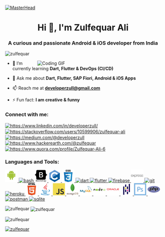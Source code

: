 [![MasterHead](https://www.doditsolutions.com/wp-content/uploads/doditdolutions-Android-ios-app-development-banner.png)](https://www.linkedin.com/in/developerzull/ "Android and iOS App Development")
<h1 align="center">Hi 👋, I'm Zulfequar Ali</h1>
<h3 align="center">A curious and passionate Android & iOS developer from India</h3>

<p align="left"> <img src="https://komarev.com/ghpvc/?username=zulfequar&label=Profile%20views&color=0e75b6&style=flat" alt="zulfequar" /> </p>

<a href="https://www.linkedin.com/in/developerzull/" target="_blank"><img align="right" alt="Coding GIF" width="400" src="https://media.giphy.com/media/qgQUggAC3Pfv687qPC/giphy.gif" /></a>


<!-- - 🔭 I’m currently working on [DropMe](www.myprojects.link/dropme) -->

- 🌱 I’m currently learning **Dart, Flutter & DevOps (CI/CD)**

<!-- - 👯 I’m looking to collaborate on [Meesho](www.myprojects.link/meesho) -->

<!-- - 🤝 I’m looking for help with [DropMe](www.myprojects.link/dropme) -->

<!-- - 👨‍💻 All of my projects are available at [www.myprojects.link](www.myprojects.link) -->

<!-- - 📝 I regularly write articles on [www.blogger.com](www.blogger.com) -->

- 💬 Ask me about **Dart, Flutter, SAP Fiori, Android & iOS Apps**

- 📫 Reach me at **developerzull@gmail.com**

<!-- - 📄 Know about my experiences [www.linkedin.com](www.linkedin.com) -->

- ⚡ Fun fact: **I am creative & funny**

<!-- ### Blogs posts -->
<!-- BLOG-POST-LIST:START -->
<!-- BLOG-POST-LIST:END -->

<h3 align="left">Connect with me:</h3>
<p align="left">
<a href="https://www.linkedin.com/in/developerzull/" target="blank"><img align="center" src="https://raw.githubusercontent.com/rahuldkjain/github-profile-readme-generator/master/src/images/icons/Social/linked-in-alt.svg" alt="https://www.linkedin.com/in/developerzull/" height="30" width="40" /></a>
<a href="https://stackoverflow.com/users/10599906/zulfequar-ali" target="blank"><img align="center" src="https://raw.githubusercontent.com/rahuldkjain/github-profile-readme-generator/master/src/images/icons/Social/stack-overflow.svg" alt="https://stackoverflow.com/users/10599906/zulfequar-ali" height="30" width="40" /></a>
<!-- <a href="https://fb.com/facebook.in/zulfequar" target="blank"><img align="center" src="https://raw.githubusercontent.com/rahuldkjain/github-profile-readme-generator/master/src/images/icons/Social/facebook.svg" alt="facebook.in/zulfequar" height="30" width="40" /></a>
<a href="https://instagram.com/intagram.com/zulfequar" target="blank"><img align="center" src="https://raw.githubusercontent.com/rahuldkjain/github-profile-readme-generator/master/src/images/icons/Social/instagram.svg" alt="intagram.com/zulfequar" height="30" width="40" /></a>
<a href="https://www.behance.net/behance.com/zulfequar" target="blank"><img align="center" src="https://raw.githubusercontent.com/rahuldkjain/github-profile-readme-generator/master/src/images/icons/Social/behance.svg" alt="behance.com/zulfequar" height="30" width="40" /></a> -->
<a href="https://medium.com/@developerzull" target="blank"><img align="center" src="https://raw.githubusercontent.com/rahuldkjain/github-profile-readme-generator/master/src/images/icons/Social/medium.svg" alt="https://medium.com/@developerzull" height="30" width="40" /></a>
<a href="https://www.hackerearth.com/@zulfequar" target="blank"><img align="center" src="https://raw.githubusercontent.com/rahuldkjain/github-profile-readme-generator/master/src/images/icons/Social/hackerearth.svg" alt="https://www.hackerearth.com/@zulfequar" height="30" width="40" /></a>
<a href="https://www.quora.com/profile/Zulfequar-Ali-6" target="_blank"><img align="center" src="https://www.logo.wine/a/logo/Quora/Quora-Logo.wine.svg" alt="https://www.quora.com/profile/Zulfequar-Ali-6" height="50" width="100" /></a>
</p>


<h3 align="left">Languages and Tools:</h3>
<p align="left">
  <a href="https://developer.android.com" target="_blank" rel="noreferrer"> <img src="https://raw.githubusercontent.com/devicons/devicon/master/icons/android/android-original-wordmark.svg" alt="android" width="40" height="40"/> </a> <a href="https://www.gnu.org/software/bash/" target="_blank" rel="noreferrer"> <img src="https://www.vectorlogo.zone/logos/gnu_bash/gnu_bash-icon.svg" alt="bash" width="40" height="40"/> </a> <a href="https://getbootstrap.com" target="_blank" rel="noreferrer"> <img src="https://raw.githubusercontent.com/devicons/devicon/master/icons/bootstrap/bootstrap-plain-wordmark.svg" alt="bootstrap" width="40" height="40"/> </a> <a href="https://www.cprogramming.com/" target="_blank" rel="noreferrer"> <img src="https://raw.githubusercontent.com/devicons/devicon/master/icons/c/c-original.svg" alt="c" width="40" height="40"/> </a> <a href="https://www.w3schools.com/css/" target="_blank" rel="noreferrer"> <img src="https://raw.githubusercontent.com/devicons/devicon/master/icons/css3/css3-original-wordmark.svg" alt="css3" width="40" height="40"/> </a> <a href="https://dart.dev" target="_blank" rel="noreferrer"> <img src="https://www.vectorlogo.zone/logos/dartlang/dartlang-icon.svg" alt="dart" width="40" height="40"/> </a> <a href="https://flutter.dev" target="_blank" rel="noreferrer"> <img src="https://www.vectorlogo.zone/logos/flutterio/flutterio-icon.svg" alt="flutter" width="40" height="40"/> </a> <a href="https://firebase.google.com/" target="_blank" rel="noreferrer"> <img src="https://www.vectorlogo.zone/logos/firebase/firebase-icon.svg" alt="firebase" width="40" height="40"/> </a> <a href="https://expressjs.com" target="_blank" rel="noreferrer"> <img src="https://raw.githubusercontent.com/devicons/devicon/master/icons/express/express-original-wordmark.svg" alt="express" width="40" height="40"/> </a> <a href="https://git-scm.com/" target="_blank" rel="noreferrer"> <img src="https://www.vectorlogo.zone/logos/git-scm/git-scm-icon.svg" alt="git" width="40" height="40"/> </a> <a href="https://heroku.com" target="_blank" rel="noreferrer"> <img src="https://www.vectorlogo.zone/logos/heroku/heroku-icon.svg" alt="heroku" width="40" height="40"/> </a> <a href="https://www.w3.org/html/" target="_blank" rel="noreferrer"> <img src="https://raw.githubusercontent.com/devicons/devicon/master/icons/html5/html5-original-wordmark.svg" alt="html5" width="40" height="40"/> </a> <a href="https://www.java.com" target="_blank" rel="noreferrer"> <img src="https://raw.githubusercontent.com/devicons/devicon/master/icons/java/java-original.svg" alt="java" width="40" height="40"/> </a> <a href="https://developer.mozilla.org/en-US/docs/Web/JavaScript" target="_blank" rel="noreferrer"> <img src="https://raw.githubusercontent.com/devicons/devicon/master/icons/javascript/javascript-original.svg" alt="javascript" width="40" height="40"/> </a> <a href="https://www.mongodb.com/" target="_blank" rel="noreferrer"> <img src="https://raw.githubusercontent.com/devicons/devicon/master/icons/mongodb/mongodb-original-wordmark.svg" alt="mongodb" width="40" height="40"/> </a> <a href="https://www.mysql.com/" target="_blank" rel="noreferrer"> <img src="https://raw.githubusercontent.com/devicons/devicon/master/icons/mysql/mysql-original-wordmark.svg" alt="mysql" width="40" height="40"/> </a> <a href="https://nodejs.org" target="_blank" rel="noreferrer"> <img src="https://raw.githubusercontent.com/devicons/devicon/master/icons/nodejs/nodejs-original-wordmark.svg" alt="nodejs" width="40" height="40"/> </a> <a href="https://www.oracle.com/" target="_blank" rel="noreferrer"> <img src="https://raw.githubusercontent.com/devicons/devicon/master/icons/oracle/oracle-original.svg" alt="oracle" width="40" height="40"/> </a> <a href="https://pandas.pydata.org/" target="_blank" rel="noreferrer"> <img src="https://raw.githubusercontent.com/devicons/devicon/2ae2a900d2f041da66e950e4d48052658d850630/icons/pandas/pandas-original.svg" alt="pandas" width="40" height="40"/> </a> <a href="https://www.photoshop.com/en" target="_blank" rel="noreferrer"> <img src="https://raw.githubusercontent.com/devicons/devicon/master/icons/photoshop/photoshop-line.svg" alt="photoshop" width="40" height="40"/> </a> <a href="https://www.php.net" target="_blank" rel="noreferrer"> <img src="https://raw.githubusercontent.com/devicons/devicon/master/icons/php/php-original.svg" alt="php" width="40" height="40"/> </a> <a href="https://postman.com" target="_blank" rel="noreferrer"> <img src="https://www.vectorlogo.zone/logos/getpostman/getpostman-icon.svg" alt="postman" width="40" height="40"/> </a> <a href="https://www.sqlite.org/" target="_blank" rel="noreferrer"> <img src="https://www.vectorlogo.zone/logos/sqlite/sqlite-icon.svg" alt="sqlite" width="40" height="40"/> </a>
</p>

<p><img align="left" src="https://github-readme-stats.vercel.app/api/top-langs?username=zulfequar&show_icons=true&locale=en&layout=compact" alt="zulfequar" /></p>

<p>&nbsp;<img align="center" src="https://github-readme-stats.vercel.app/api?username=zulfequar&show_icons=true&locale=en" alt="zulfequar" /></p>

<p><img align="center" src="https://github-readme-streak-stats.herokuapp.com/?user=zulfequar&" alt="zulfequar" /></p>

<p align="left"> <a href="https://github.com/ryo-ma/github-profile-trophy"><img src="https://github-profile-trophy.vercel.app/?username=zulfequar" alt="zulfequar" /></a> </p>
